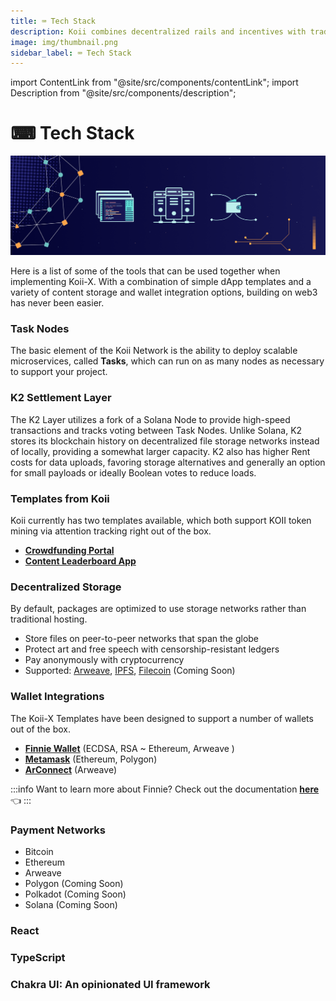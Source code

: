```yaml
---
title: ⌨ Tech Stack
description: Koii combines decentralized rails and incentives with traditional tools
image: img/thumbnail.png
sidebar_label: ⌨ Tech Stack
---
```


import ContentLink from "@site/src/components/contentLink";
import Description from "@site/src/components/description";

# ⌨ Tech Stack

![Banner](<../img/Tech_Stack_(1).png>)

<Description
  text="Koii combines decentralized rails and incentives with traditional tools"
/>

Here is a list of some of the tools that can be used together when implementing Koii-X. With a combination of simple dApp templates and a variety of content storage and wallet integration options, building on web3 has never been easier.&#x20;

### Task Nodes

The basic element of the Koii Network is the ability to deploy scalable microservices, called **Tasks**, which can run on as many nodes as necessary to support your project.&#x20;

### K2 Settlement Layer

The K2 Layer utilizes a fork of a Solana Node to provide high-speed transactions and tracks voting between Task Nodes. Unlike Solana, K2 stores its blockchain history on decentralized file storage networks instead of locally, providing a somewhat larger capacity. K2 also has higher Rent costs for data uploads, favoring storage alternatives and generally an option for small payloads or ideally Boolean votes to reduce loads.&#x20;

### Templates from Koii

Koii currently has two templates available, which both support KOII token mining via attention tracking right out of the box.

- [**Crowdfunding Portal**](../template-library/crowdfunding-portal/)
- [**Content Leaderboard App**](../template-library/leaderboard-app/)

### Decentralized Storage

By default, packages are optimized to use storage networks rather than traditional hosting.

- Store files on peer-to-peer networks that span the globe
- Protect art and free speech with censorship-resistant ledgers
- Pay anonymously with cryptocurrency
- Supported: [Arweave](../../koii-software-toolkit-sdk/basic-utility-functions/arweave-and-general-utility/), [IPFS](https://ipfs.io/), [Filecoin](https://filecoin.io/) (Coming Soon)

### Wallet Integrations

The Koii-X Templates have been designed to support a number of wallets out of the box.

- [**Finnie Wallet**](https://koii.network/getFinnie) (ECDSA, RSA \~ Ethereum, Arweave )
- [**Metamask**](https://metamask.io/) (Ethereum, Polygon)
- [**ArConnect**](https://www.arconnect.io/) (Arweave)

:::info
Want to learn more about Finnie? Check out the documentation [**here**](./tech-stack) 👈
:::

### Payment Networks

- Bitcoin
- Ethereum
- Arweave
- Polygon (Coming Soon)
- Polkadot (Coming Soon)
- Solana (Coming Soon)

### React

<ContentLink title="React – A JavaScript library for building user interfaces" link="https://reactjs.org" imageLink="https://reactjs.org/icons/icon-512x512.png?v=f4d46f030265b4c48a05c999b8d93791"/>

### TypeScript

<ContentLink title="JavaScript With Syntax For Types." link="https://www.typescriptlang.org" imageLink="https://www.typescriptlang.org/icons/icon-512x512.png?v=8944a05a8b601855de116c8a56d3b3ae" description="typescriptlang" />

### Chakra UI: An opinionated UI framework

<ContentLink title="Chakra UI" link="https://www.typescriptlang.org" imageLink="https://chakra-ui.com/favicon.png" description="Chakra UI: Simple, Modular and Accessible UI Components for your React Applications." />
